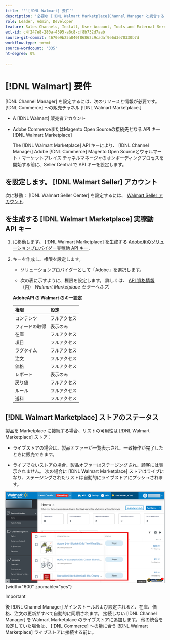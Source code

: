 ```yaml
---
title: '''[!DNL Walmart] 要件`'
description: '必要な [!DNL Walmart Marketplace]Channel Manager と統合するための情報およびリソースです。'
role: Leader, Admin, Developer
feature: Sales Channels, Install, User Account, Tools and External Services
exl-id: c4f247e8-280a-4595-a6c8-cf8b732d7aab
source-git-commit: 4670e9b25a840f86862c9cadaf9e6d3e70330b7d
workflow-type: tm+mt
source-wordcount: '335'
ht-degree: 0%

---
```


# [!DNL Walmart] 要件

[!DNL Channel Manager] を設定するには、次のリソースと情報が必要です。 [!DNL Commerce] ～の販売チャネル [!DNL Walmart Marketplace.]

* A [!DNL Walmart] 販売者アカウント

* Adobe CommerceまたはMagento Open Sourceの接続先となる API キー [!DNL Walmart Marketplace]

  The [!DNL Walmart Marketplace] API キーにより、 [!DNL Channel Manager] Adobe [!DNL Commerce] Magento Open Sourceとウォルマート・マーケットプレイス チャネルマネージャのオンボーディングプロセスを開始する前に、Seller Central で API キーを設定します。

## を設定します。 [!DNL Walmart Seller] アカウント

次に移動： [!DNL Walmart Seller Center] を設定するには、 [Walmart Seller アカウント](https://seller.walmart.com/signup?q=&amp;origin=solution_provider&amp;src=0014M00001zivMp).

## を生成する [!DNL Walmart Marketplace] 実稼動 API キー

1. に移動します。 [!DNL Walmart Marketplace] を生成する [Adobe用のソリューションプロバイダー実稼動 API キー](https://developer.walmart.com/#preloginModal?redirectUri=https%3A%2F%2Fdeveloper.walmart.com%2Faccount%2FgenerateKey).

1. キーを作成し、権限を設定します。

   * ソリューションプロバイダーとして「Adobe」を選択します。

   * 次の表に示すように、権限を設定します。 詳しくは、 [API 資格情報](https://sellerhelp.walmart.com/seller/s/guide?article=000006422) （内） _Walmart Marketplace セラーヘルプ_.

   **AdobeAPI の Walmart のキー設定**

   | **権限** | **設定** |
   |----------------|-------------|
   | コンテンツ | フルアクセス |
   | フィードの取得 | 表示のみ |
   | 在庫 | フルアクセス |
   | 項目 | フルアクセス |
   | ラグタイム | フルアクセス |
   | 注文 | フルアクセス |
   | 価格 | フルアクセス |
   | レポート | 表示のみ |
   | 戻り値 | フルアクセス |
   | ルール | フルアクセス |
   | 送料 | フルアクセス |

## [!DNL Walmart Marketplace] ストアのステータス

製品を Marketplace に接続する場合、リストの可用性は [!DNL Walmart Marketplace] ストア：

* ライブストアの場合は、製品オファーが一覧表示され、一致操作が完了したときに販売できます。

* ライブでないストアの場合、製品オファーはステージングされ、顧客には表示されません。 次の場合に [!DNL Walmart Marketplace] ストアはライブになり、ステージングされたリストは自動的にライブストアにプッシュされます。

![[!DNL Walmart Seller Central] 段階別製品](assets/walmart-seller-central-staged.png){width="600" zoomable="yes"}

>[!IMPORTANT]
>
>後 [!DNL Channel Manager] がインストールおよび設定されると、在庫、価格、注文の更新がすべて自動的に同期されます。 接続しない [!DNL Channel Manager] を Walmart Marketplace のライブストアに追加します。 他の統合を設定していた場合は、 [!DNL Commerce] ～の量に合う [!DNL Walmart Marketplace] ライブストアに接続する前に。

